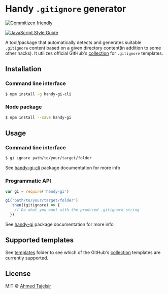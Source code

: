 # Handy `.gitignore` generator

[![Commitizen friendly](https://img.shields.io/badge/commitizen-friendly-brightgreen.svg)](http://commitizen.github.io/cz-cli/)

[![JavaScript Style Guide](https://cdn.rawgit.com/feross/standard/master/badge.svg)](https://github.com/feross/standard)

A tool/package that automatically detects and generates suitable `.gitignore`
content based on a given directory content(in addition to some other hacks). It
utilizes official GitHub's [collection] for `.gitignore` templates.

## Installation

### Command line interface

```sh
$ npm install -g handy-gi-cli
```

### Node package

```sh
$ npm install --save handy-gi
```

## Usage

### Command line interface

```sh
$ gi ignore path/to/your/target/folder
```

See [handy-gi-cli](./packages/cli) package documentation for more info

### Programmatic API

```js
var gi = require('handy-gi')

gi('path/to/your/target/folder')
  .then((gitignore) => {
    // Do what you want with the produced .gitignore string
  })
```

See [handy-gi](./packages/core) package documentation for more info

## Supported templates

See [templates] folder to see which of the GitHub's [collection] templates are
currently supported.

[collection]: https://github.com/github/gitignore

[templates]: ./packages/core/src/templates


## License

MIT © [Ahmed Tajelsir](https://github.com/ahmed-taj)
